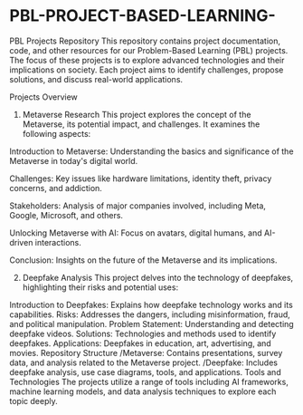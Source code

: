 # PBL-PROJECT-BASED-LEARNING-

PBL Projects Repository
This repository contains project documentation, code, and other resources for our Problem-Based Learning (PBL) projects. The focus of these projects is to explore advanced technologies and their implications on society. Each project aims to identify challenges, propose solutions, and discuss real-world applications.

Projects Overview
1. Metaverse Research
This project explores the concept of the Metaverse, its potential impact, and challenges. It examines the following aspects:

Introduction to Metaverse: Understanding the basics and significance of the Metaverse in today's digital world.

Challenges: Key issues like hardware limitations, identity theft, privacy concerns, and addiction.

Stakeholders: Analysis of major companies involved, including Meta, Google, Microsoft, and others.

Unlocking Metaverse with AI: Focus on avatars, digital humans, and AI-driven interactions.

Conclusion: Insights on the future of the Metaverse and its implications.

2. Deepfake Analysis
This project delves into the technology of deepfakes, highlighting their risks and potential uses:

Introduction to Deepfakes: Explains how deepfake technology works and its capabilities.
Risks: Addresses the dangers, including misinformation, fraud, and political manipulation.
Problem Statement: Understanding and detecting deepfake videos.
Solutions: Technologies and methods used to identify deepfakes.
Applications: Deepfakes in education, art, advertising, and movies.
Repository Structure
/Metaverse: Contains presentations, survey data, and analysis related to the Metaverse project.
/Deepfake: Includes deepfake analysis, use case diagrams, tools, and applications.
Tools and Technologies
The projects utilize a range of tools including AI frameworks, machine learning models, and data analysis techniques to explore each topic deeply.
